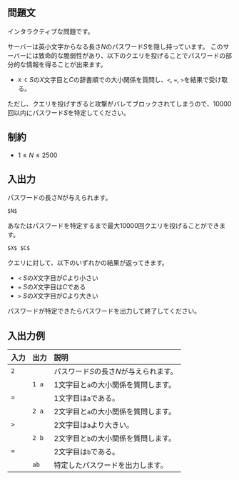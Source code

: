 ## 問題文

インタラクティブな問題です。

サーバーは英小文字からなる長さ$N$のパスワード$S$を隠し持っています。
このサーバーには致命的な脆弱性があり、以下のクエリを投げることでパスワードの部分的な情報を得ることが出来ます。

- `X C` $S$の$X$文字目と$C$の辞書順での大小関係を質問し、`<`, `=`, `>`を結果で受け取る。

ただし、クエリを投げすぎると攻撃がバレてブロックされてしまうので、$10000$回以内にパスワード$S$を特定してください。

## 制約

- $1 \le N \le 2500$

## 入出力

パスワードの長さ$N$が与えられます。
```md
$N$
```

あなたはパスワードを特定するまで最大$10000$回クエリを投げることができます。
```md
$X$ $C$
```

クエリに対して、以下のいずれかの結果が返ってきます。
- `<` $S$の$X$文字目が$C$より小さい
- `=` $S$の$X$文字目は$C$である
- `>` $S$の$X$文字目が$C$より大きい

パスワードが特定できたらパスワードを出力して終了してください。

## 入出力例

|入力|出力  |説明                                                                     |
|:---|:-----|:------------------------------------------------------------------------|
|`2` |      |パスワード$S$の長さ$N$が与えられます。                                   |
|    |`1 a` |$1$文字目と`a`の大小関係を質問します。                                   |
|`=` |      |$1$文字目は`a`である。                                                   |
|    |`2 a` |$2$文字目と`a`の大小関係を質問します。                                   |
|`>` |      |$2$文字目は`a`より大きい。                                               |
|    |`2 b` |$2$文字目と`b`の大小関係を質問します。                                   |
|`=` |      |$2$文字目は`b`である。                                                   |
|    |`ab`  |特定したパスワードを出力します。                                         |

